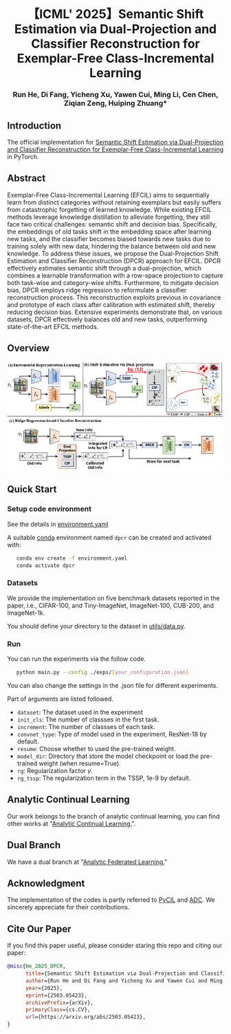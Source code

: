 <div align="center">
  
# 【ICML' 2025】Semantic Shift Estimation via Dual-Projection and Classifier Reconstruction for Exemplar-Free Class-Incremental Learning
###  Run He, Di Fang, Yicheng Xu, Yawen Cui, Ming Li, Cen Chen, Ziqian Zeng, Huiping Zhuang* 
  
</div>

## Introduction
The official implementation for [Semantic Shift Estimation via Dual-Projection and Classifier Reconstruction for Exemplar-Free Class-Incremental Learning](https://arxiv.org/abs/2503.05423) in PyTorch.

## Abstract
Exemplar-Free Class-Incremental Learning (EFCIL) aims to sequentially learn from distinct categories without retaining exemplars but easily suffers from catastrophic forgetting of learned knowledge. While existing EFCIL methods leverage knowledge distillation to alleviate forgetting, they still face two critical challenges: semantic shift and decision bias. Specifically, the embeddings of old tasks shift in the embedding space after learning new tasks, and the classifier becomes biased towards new tasks due to training solely with new data, hindering the balance between old and new knowledge. To address these issues, we propose the Dual-Projection Shift Estimation and Classifier Reconstruction (DPCR) approach for EFCIL. DPCR effectively estimates semantic shift through a dual-projection, which combines a learnable transformation with a row-space projection to capture both task-wise and category-wise shifts. Furthermore, to mitigate decision bias, DPCR employs ridge regression to reformulate a classifier reconstruction process. This reconstruction exploits previous in covariance and prototype of each class after calibration with estimated shift, thereby reducing decision bias. Extensive experiments demonstrate that, on various datasets, DPCR effectively balances old and new tasks, outperforming state-of-the-art EFCIL methods.

## Overview

<div align="center">
<img src="imgs/dpcr.png" width="800px">
</div>

## Quick Start

### Setup code environment

See the details in [environment.yaml](environment.yaml)

A suitable [conda](https://conda.io/) environment named `dpcr` can be created and activated with:
```Bash
   conda env create -f environment.yaml
   conda activate dpcr
```

### Datasets

We provide the implementation on five benchmark datasets reported in the paper, i.e., CIFAR-100, and Tiny-ImageNet, ImageNet-100, CUB-200, and ImageNet-1k. 

You should define your directory to the dataset in [utils/data.py](utils/data.py).

### Run

You can run the experiments via the follow code.

```Bash
   python main.py --config ./exps/[your_configuration.json]
```
You can also change the settings in the .json file for different experiments. 

Part of arguments are listed followed.
- `dataset`: The dataset used in the experiment
- `init_cls`: The number of classses in the first task.
- `increment`: The number of classses of each task.
- `convnet_type`: Type of model used in the experiment, ResNet-18 by default. 
- `resume`: Choose whether to used the pre-trained weight.
- `model_dir`: Directory that store the model checkpoint or load the pre-trained weight (when resume=True). 
- `rg`: Regularization factor $\gamma$.
- `rg_tssp`: The regularization term in the TSSP, 1e-9 by default.


## Analytic Continual Learning

Our work belongs to the branch of analytic continual learning, you can find other works at "[Analytic Continual Learning.](https://github.com/ZHUANGHP/Analytic-continual-learning)".

## Dual Branch

We have a dual branch at "[Analytic Federated Learning.](https://github.com/ZHUANGHP/Analytic-federated-learning)" 

## Acknowledgment

The implementation of the codes is partly referred to [PyCIL](https://github.com/LAMDA-CL/PyCIL) and [ADC](https://github.com/dipamgoswami/ADC). We sincerely appreciate for their contributions.

## Cite Our Paper
If you find this paper useful, please consider staring this repo and citing our paper:
```bib
@misc{He_2025_DPCR,
      title={Semantic Shift Estimation via Dual-Projection and Classifier Reconstruction for Exemplar-Free Class-Incremental Learning}, 
      author={Run He and Di Fang and Yicheng Xu and Yawen Cui and Ming Li and Cen Chen and Ziqian Zeng and Huiping Zhuang},
      year={2025},
      eprint={2503.05423},
      archivePrefix={arXiv},
      primaryClass={cs.CV},
      url={https://arxiv.org/abs/2503.05423}, 
}
```
